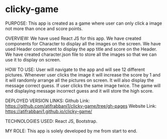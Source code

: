 # clicky-game

PURPOSE: 
This app is created as a game where user can only click a image not more than once and score points.

OVERVIEW:
We have used React JS for this app. We have created components for Character to display all the images on the screen. We have used Header component
to display the app title and score on the Header. We have created character.json file to store all the images so that we can use it to 
display on screen.

HOW TO USE:
User will navigate to the app and will see 12 different pictures. Whenever user clicks the image it will increase the score by 1 and it will
randomly arrange all the pictures on screen. It will also display the message correct guess. If user clicks the same image twice. The game will
end displaying message incorrect guess and it will store the high score.

DEPLOYED VERSION LINKS:
Github Link:  https://github.com/atifrabbani1/clicky-game/tree/gh-pages
Website Link: https://atifrabbani1.github.io/clicky-game/

TECHNOLOGIES USED:
React JS, Bootstrap.

MY ROLE:
This app is solely developed by me from start to end.

